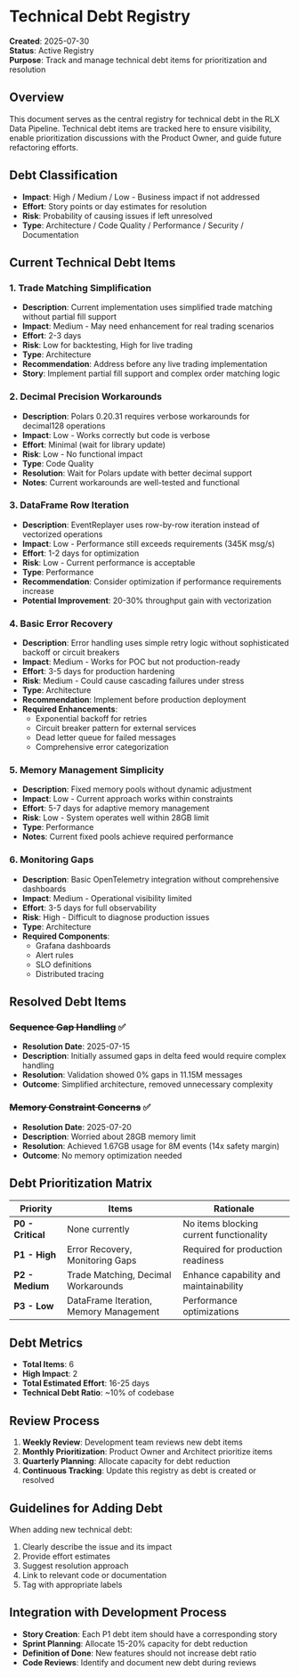 # Technical Debt Registry

**Created**: 2025-07-30  
**Status**: Active Registry  
**Purpose**: Track and manage technical debt items for prioritization and resolution

## Overview

This document serves as the central registry for technical debt in the RLX Data Pipeline. Technical debt items are tracked here to ensure visibility, enable prioritization discussions with the Product Owner, and guide future refactoring efforts.

## Debt Classification

- **Impact**: High / Medium / Low - Business impact if not addressed
- **Effort**: Story points or day estimates for resolution
- **Risk**: Probability of causing issues if left unresolved
- **Type**: Architecture / Code Quality / Performance / Security / Documentation

## Current Technical Debt Items

### 1. Trade Matching Simplification
- **Description**: Current implementation uses simplified trade matching without partial fill support
- **Impact**: Medium - May need enhancement for real trading scenarios
- **Effort**: 2-3 days
- **Risk**: Low for backtesting, High for live trading
- **Type**: Architecture
- **Recommendation**: Address before any live trading implementation
- **Story**: Implement partial fill support and complex order matching logic

### 2. Decimal Precision Workarounds
- **Description**: Polars 0.20.31 requires verbose workarounds for decimal128 operations
- **Impact**: Low - Works correctly but code is verbose
- **Effort**: Minimal (wait for library update)
- **Risk**: Low - No functional impact
- **Type**: Code Quality
- **Resolution**: Wait for Polars update with better decimal support
- **Notes**: Current workarounds are well-tested and functional

### 3. DataFrame Row Iteration
- **Description**: EventReplayer uses row-by-row iteration instead of vectorized operations
- **Impact**: Low - Performance still exceeds requirements (345K msg/s)
- **Effort**: 1-2 days for optimization
- **Risk**: Low - Current performance is acceptable
- **Type**: Performance
- **Recommendation**: Consider optimization if performance requirements increase
- **Potential Improvement**: 20-30% throughput gain with vectorization

### 4. Basic Error Recovery
- **Description**: Error handling uses simple retry logic without sophisticated backoff or circuit breakers
- **Impact**: Medium - Works for POC but not production-ready
- **Effort**: 3-5 days for production hardening
- **Risk**: Medium - Could cause cascading failures under stress
- **Type**: Architecture
- **Recommendation**: Implement before production deployment
- **Required Enhancements**:
  - Exponential backoff for retries
  - Circuit breaker pattern for external services
  - Dead letter queue for failed messages
  - Comprehensive error categorization

### 5. Memory Management Simplicity
- **Description**: Fixed memory pools without dynamic adjustment
- **Impact**: Low - Current approach works within constraints
- **Effort**: 5-7 days for adaptive memory management
- **Risk**: Low - System operates well within 28GB limit
- **Type**: Performance
- **Notes**: Current fixed pools achieve required performance

### 6. Monitoring Gaps
- **Description**: Basic OpenTelemetry integration without comprehensive dashboards
- **Impact**: Medium - Operational visibility limited
- **Effort**: 3-5 days for full observability
- **Risk**: High - Difficult to diagnose production issues
- **Type**: Architecture
- **Required Components**:
  - Grafana dashboards
  - Alert rules
  - SLO definitions
  - Distributed tracing

## Resolved Debt Items

### ~~Sequence Gap Handling~~ ✅
- **Resolution Date**: 2025-07-15
- **Description**: Initially assumed gaps in delta feed would require complex handling
- **Resolution**: Validation showed 0% gaps in 11.15M messages
- **Outcome**: Simplified architecture, removed unnecessary complexity

### ~~Memory Constraint Concerns~~ ✅
- **Resolution Date**: 2025-07-20
- **Description**: Worried about 28GB memory limit
- **Resolution**: Achieved 1.67GB usage for 8M events (14x safety margin)
- **Outcome**: No memory optimization needed

## Debt Prioritization Matrix

| Priority | Items | Rationale |
|----------|-------|-----------|
| **P0 - Critical** | None currently | No items blocking current functionality |
| **P1 - High** | Error Recovery, Monitoring Gaps | Required for production readiness |
| **P2 - Medium** | Trade Matching, Decimal Workarounds | Enhance capability and maintainability |
| **P3 - Low** | DataFrame Iteration, Memory Management | Performance optimizations |

## Debt Metrics

- **Total Items**: 6
- **High Impact**: 2
- **Total Estimated Effort**: 16-25 days
- **Technical Debt Ratio**: ~10% of codebase

## Review Process

1. **Weekly Review**: Development team reviews new debt items
2. **Monthly Prioritization**: Product Owner and Architect prioritize items
3. **Quarterly Planning**: Allocate capacity for debt reduction
4. **Continuous Tracking**: Update this registry as debt is created or resolved

## Guidelines for Adding Debt

When adding new technical debt:
1. Clearly describe the issue and its impact
2. Provide effort estimates
3. Suggest resolution approach
4. Link to relevant code or documentation
5. Tag with appropriate labels

## Integration with Development Process

- **Story Creation**: Each P1 debt item should have a corresponding story
- **Sprint Planning**: Allocate 15-20% capacity for debt reduction
- **Definition of Done**: New features should not increase debt ratio
- **Code Reviews**: Identify and document new debt during reviews